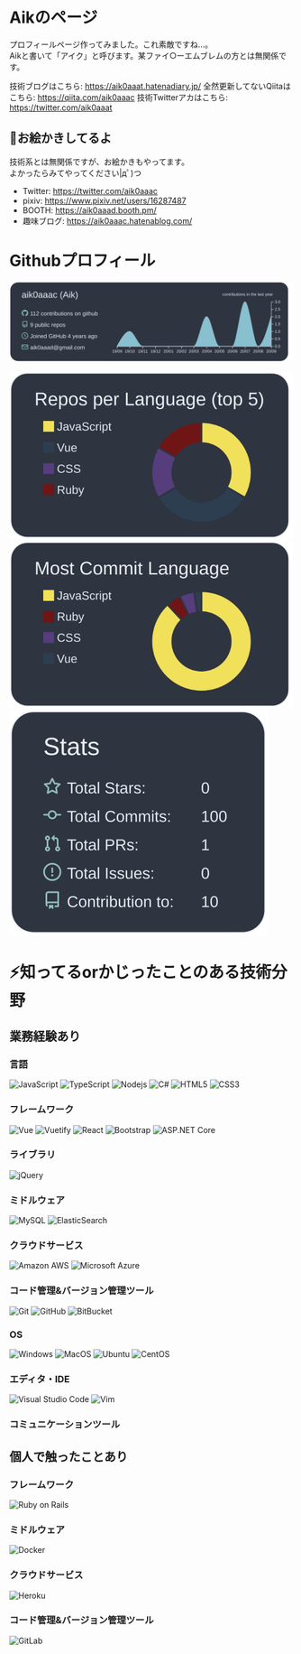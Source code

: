 <!--
**aik0aaac/aik0aaac** is a ✨ _special_ ✨ repository because its `README.md` (this file) appears on your GitHub profile.

Here are some ideas to get you started:

- 🔭 I’m currently working on ...
- 🌱 I’m currently learning ...
- 👯 I’m looking to collaborate on ...
- 🤔 I’m looking for help with ...
- 💬 Ask me about ...
- 📫 How to reach me: ...
- 😄 Pronouns: ...
- ⚡ Fun fact: ...
-->

# Aikのページ
プロフィールページ作ってみました。これ素敵ですね…。  
Aikと書いて「アイク」と呼びます。某ファイ○ーエムブレムの方とは無関係です。

技術ブログはこちら: https://aik0aaat.hatenadiary.jp/
全然更新してないQiitaはこちら: https://qiita.com/aik0aaac
技術Twitterアカはこちら: https://twitter.com/aik0aaat

## 🎨お絵かきしてるよ
技術系とは無関係ですが、お絵かきもやってます。  
よかったらみてやってください|дﾟ)つ

- Twitter: https://twitter.com/aik0aaac
- pixiv: https://www.pixiv.net/users/16287487
- BOOTH: https://aik0aaad.booth.pm/
- 趣味ブログ: https://aik0aaac.hatenablog.com/

# Githubプロフィール
![Githubサマリー](https://raw.githubusercontent.com/aik0aaac/aik0aaac/master/profile-summary-card-output/nord_dark/0-profile-details.svg)

![Github Myリポジトリ情報](https://raw.githubusercontent.com/aik0aaac/aik0aaac/master/profile-summary-card-output/nord_dark/1-repos-per-language.svg)
![Most Commit Language](https://raw.githubusercontent.com/aik0aaac/aik0aaac/master/profile-summary-card-output/nord_dark/2-most-commit-language.svg)
![Github Status](https://raw.githubusercontent.com/aik0aaac/aik0aaac/master/profile-summary-card-output/nord_dark/3-stats.svg)

# ⚡知ってるorかじったことのある技術分野
## 業務経験あり
### 言語
![JavaScript](https://img.shields.io/badge/-JavaScript-black?style=flat-square&logo=javascript)
![TypeScript](https://img.shields.io/badge/-TypeScript-007ACC?style=flat-square&logo=typescript)
![Nodejs](https://img.shields.io/badge/-Nodejs-black?style=flat-square&logo=Node.js)
![C#](https://img.shields.io/badge/-C＃-239120?style=flat-square&logo=c-sharp)
![HTML5](https://img.shields.io/badge/-HTML5-E34F26?style=flat-square&logo=html5&logoColor=white)
![CSS3](https://img.shields.io/badge/-CSS3-1572B6?style=flat-square&logo=css3)

### フレームワーク
![Vue](https://img.shields.io/badge/-Vue-black?style=flat-square&logo=vue.js)
![Vuetify](https://img.shields.io/badge/-Vuetify-black?style=flat-square&logo=vuetify)
![React](https://img.shields.io/badge/-React-black?style=flat-square&logo=react)
![Bootstrap](https://img.shields.io/badge/-Bootstrap-563D7C?style=flat-square&logo=bootstrap)
![ASP.NET Core](https://img.shields.io/badge/-ASP.NET%20Core-black?style=flat-square)

### ライブラリ
![jQuery](https://img.shields.io/badge/-jQuery-0769AD.svg?logo=jquery&style=flat-square)

### ミドルウェア
![MySQL](https://img.shields.io/badge/-MySQL-black?style=flat-square&logo=mysql)
![ElasticSearch](https://img.shields.io/badge/-ElasticSearch-005571?style=flat-square&logo=elasticsearch)

### クラウドサービス
![Amazon AWS](https://img.shields.io/badge/Amazon%20AWS-232F3E?style=flat-square&logo=amazon-aws)
![Microsoft Azure](https://img.shields.io/badge/Microsoft%20Azure-232F7E?style=flat-square&logo=microsoft-azure)

### コード管理&バージョン管理ツール
![Git](https://img.shields.io/badge/-Git-black?style=flat-square&logo=git)
![GitHub](https://img.shields.io/badge/-GitHub-181717?style=flat-square&logo=github)
![BitBucket](https://img.shields.io/badge/-BitBucket-darkblue?style=flat-square&logo=bitbucket)

### OS
![Windows](https://img.shields.io/badge/-Windows-0078D6.svg?logo=windows&style=flat-square)
![MacOS](https://img.shields.io/badge/-MacOS-F2F2F2.svg?style=flat-square)
![Ubuntu](https://img.shields.io/badge/-Ubuntu-6F52B5.svg?logo=ubuntu&style=flat-square)
![CentOS](https://img.shields.io/badge/-CentOS-0078D6.svg?logo=centos&style=flat-square)

### エディタ・IDE
![Visual Studio Code](https://img.shields.io/badge/-Visual%20Studio%20Code-007ACC.svg?logo=visual-studio-code&style=flat)
![Vim](https://img.shields.io/badge/-Vim-019733.svg?logo=vim&style=flat)

### コミュニケーションツール

## 個人で触ったことあり
### フレームワーク
![Ruby on Rails](https://img.shields.io/badge/-Rails-CC0000.svg?logo=ruby-on-rails&style=flat)

### ミドルウェア
![Docker](https://img.shields.io/badge/-Docker-black?style=flat-square&logo=docker)

### クラウドサービス
![Heroku](https://img.shields.io/badge/-Heroku-430098?style=flat-square&logo=heroku)

### コード管理&バージョン管理ツール
![GitLab](https://img.shields.io/badge/-GitLab-FCA121?style=flat-square&logo=gitlab)
